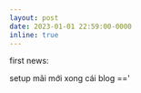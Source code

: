 ```yaml
---
layout: post
date: 2023-01-01 22:59:00-0000
inline: true
---
```


first news: 

setup mãi mới xong cái blog =='